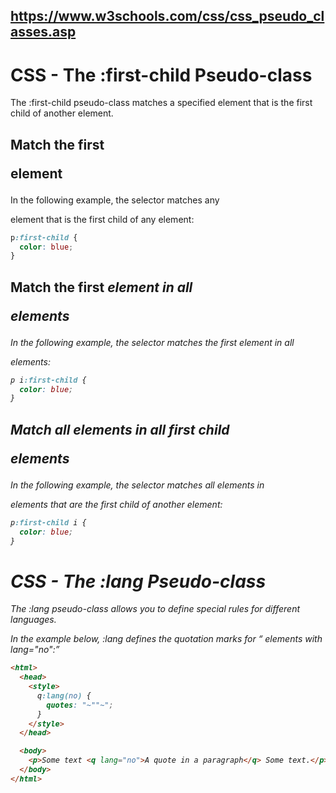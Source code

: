 ## https://www.w3schools.com/css/css_pseudo_classes.asp

# CSS - The :first-child Pseudo-class

The :first-child pseudo-class matches a specified element that is the first child of another element.

## Match the first <p> element

In the following example, the selector matches any <p> element that is the first child of any element:

```css
p:first-child {
  color: blue;
}
```

## Match the first <i> element in all <p> elements

In the following example, the selector matches the first <i> element in all <p> elements:

```css
p i:first-child {
  color: blue;
}
```

## Match all <i> elements in all first child <p> elements

In the following example, the selector matches all <i> elements in <p> elements that are the first child of another
element:

```css
p:first-child i {
  color: blue;
}
```

# CSS - The :lang Pseudo-class

The :lang pseudo-class allows you to define special rules for different languages.

In the example below, :lang defines the quotation marks for <q> elements with lang="no":

```html
<html>
  <head>
    <style>
      q:lang(no) {
        quotes: "~""~";
      }
    </style>
  </head>

  <body>
    <p>Some text <q lang="no">A quote in a paragraph</q> Some text.</p>
  </body>
</html>
```
